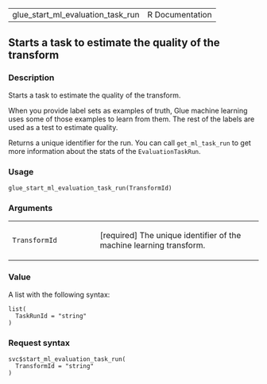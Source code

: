 <table style="width: 100%;">
<tbody>
<tr class="odd">
<td>glue_start_ml_evaluation_task_run</td>
<td style="text-align: right;">R Documentation</td>
</tr>
</tbody>
</table>

## Starts a task to estimate the quality of the transform

### Description

Starts a task to estimate the quality of the transform.

When you provide label sets as examples of truth, Glue machine learning
uses some of those examples to learn from them. The rest of the labels
are used as a test to estimate quality.

Returns a unique identifier for the run. You can call `get_ml_task_run`
to get more information about the stats of the `EvaluationTaskRun`.

### Usage

    glue_start_ml_evaluation_task_run(TransformId)

### Arguments

<table>
<colgroup>
<col style="width: 35%" />
<col style="width: 65%" />
</colgroup>
<tbody>
<tr class="odd">
<td><code
id="glue_start_ml_evaluation_task_run_:_TransformId">TransformId</code></td>
<td><p>[required] The unique identifier of the machine learning
transform.</p></td>
</tr>
</tbody>
</table>

### Value

A list with the following syntax:

    list(
      TaskRunId = "string"
    )

### Request syntax

    svc$start_ml_evaluation_task_run(
      TransformId = "string"
    )
